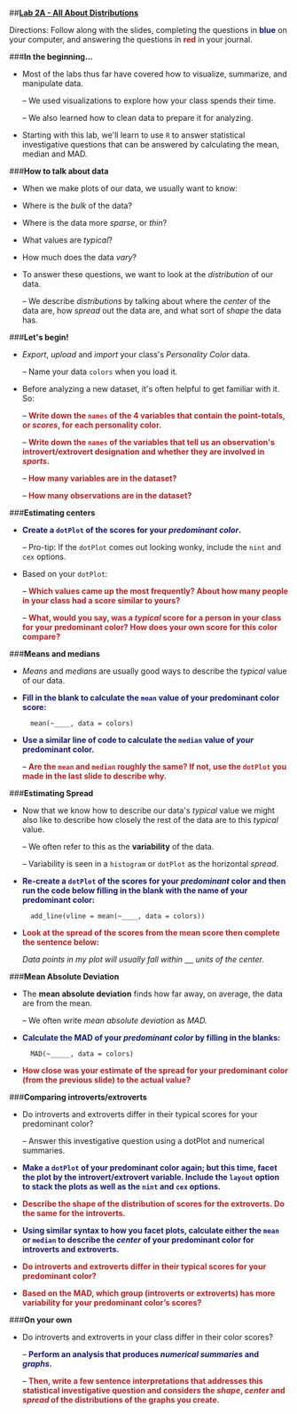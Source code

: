 ##**<u>Lab 2A - All About Distributions</u>**

Directions: Follow along with the slides, completing the questions in <span style="color:midnightblue;">**blue**</span> on your computer, and answering the questions in <span style="color:firebrick;">**red**</span> in your journal.

###**In the beginning...**
* Most of the labs thus far have covered how to visualize, summarize, and manipulate data.

    – We used visualizations to explore how your class spends their time.

    – We also learned how to clean data to prepare it for analyzing.

* Starting with this lab, we'll learn to use ```R``` to answer statistical investigative questions that can be
answered by calculating the mean, median and MAD.

###**How to talk about data**
* When we make plots of our data, we usually want to know:

* Where is the *bulk* of the data?

* Where is the data more *sparse*, or *thin*?

* What values are *typical*?

* How much does the data *vary*?

* To answer these questions, we want to look at the *distribution* of our data.

    – We describe *distributions* by talking about where the *center* of the data are, how
    *spread* out the data are, and what sort of *shape* the data has.

###**Let's begin!**
* *Export*, *upload* and *import* your class's *Personality Color* data.

    – Name your data ```colors``` when you load it.

* Before analyzing a new dataset, it's often helpful to get familiar with it. So:

    – <span style="color:firebrick;">**Write down the ```names``` of the 4 variables that contain the point-totals, or
    *scores*, for each personality color.**</span>

    – <span style="color:firebrick;">**Write down the ```names``` of the variables that tell us an observation's introvert/extrovert designation and whether they are involved in *sports*.**</span>

    – <span style="color:firebrick;">**How many variables are in the dataset?**</span>

    – <span style="color:firebrick;">**How many observations are in the dataset?**</span>

###**Estimating centers**
* <span style="color:midnightblue;">**Create a ```dotPlot``` of the scores for your *predominant color*.**</span>

    – Pro-tip: If the ```dotPlot``` comes out looking wonky, include the ```nint``` and ```cex``` options. 

* Based on your ```dotPlot```:

    – <span style="color:firebrick;">**Which values came up the most frequently? About how many people in your
    class had a score similar to yours?**</span>

    – <span style="color:firebrick;">**What, would you say, was a *typical* score for a person in your class for your
    predominant color? How does your own score for this color compare?**</span>

###**Means and medians**

* *Means* and *medians* are usually good ways to describe the *typical* value of our data.

* <span style="color:midnightblue;">**Fill in the blank to calculate the ```mean``` value of your predominant color score:**</span>

        mean(~____, data = colors)

* <span style="color:midnightblue;">**Use a similar line of code to calculate the ```median``` value of *your* predominant color.**</span>

    – <span style="color:firebrick;">**Are the ```mean``` and ```median``` roughly the same? If not, use the ```dotPlot``` you made
    in the last slide to describe why.**</span>

###**Estimating Spread**

* Now that we know how to describe our data's *typical* value we might also like to describe
how closely the rest of the data are to this *typical* value.

    – We often refer to this as the **variability** of the data.

    – Variability is seen in a ```histogram``` or ```dotPlot``` as the horizontal *spread*.

* <span style="color:midnightblue;">**Re-create a ```dotPlot``` of the scores for your *predominant* color and then run the code below filling in the blank with the name of your predominant color:**</span>    

        add_line(vline = mean(~____, data = colors))

* <span style="color:firebrick;">**Look at the spread of the scores from the mean score then complete the sentence below:**</span>

    *Data points in my plot will usually fall within <u>&nbsp;&nbsp;&nbsp;&nbsp;</u> units of the center.*

###**Mean Absolute Deviation**
* The **mean absolute deviation** finds how far away, on average, the data are from the mean.

    – We often write *mean absolute deviation* as *MAD.*

* <span style="color:midnightblue;">**Calculate the MAD of your *predominant color* by filling in the blanks:**</span>

        MAD(~_____, data = colors)

* <span style="color:firebrick;">**How close was your estimate of the spread for your predominant color (from the previous slide) to the actual value?**</span>

###**Comparing introverts/extroverts**
* Do introverts and extroverts differ in their typical scores for your predominant color?

    – Answer this investigative question using a dotPlot and numerical summaries.

* <span style="color:midnightblue;">**Make a ```dotPlot``` of your predominant color again; but this time, facet the plot by the introvert/extrovert variable. Include the ```layout``` option to stack the plots as well as the ```nint``` and ```cex``` options.**</span>

* <span style="color:firebrick;">**Describe the shape of the distribution of scores for the extroverts. Do the same for the introverts.**</span>

* <span style="color:midnightblue;">**Using similar syntax to how you facet plots, calculate either the ```mean``` or ```median``` to describe the *center* of your predominant color for introverts and extroverts.**</span>

* <span style="color:firebrick;">**Do introverts and extroverts differ in their typical scores for your predominant color?**</span>

* <span style="color:firebrick;">**Based on the MAD, which group (introverts or extroverts) has more variability for your predominant color’s scores?**</span>

###**On your own**

* Do introverts and extroverts in your class differ in their color scores?

    – <span style="color:midnightblue;">**Perform an analysis that produces *numerical summaries* and *graphs*.**</span>

    – <span style="color:firebrick;">**Then, write a few sentence interpretations that addresses this statistical investigative question and considers the *shape*, *center* and *spread* of the distributions of
    the graphs you create.**</span>